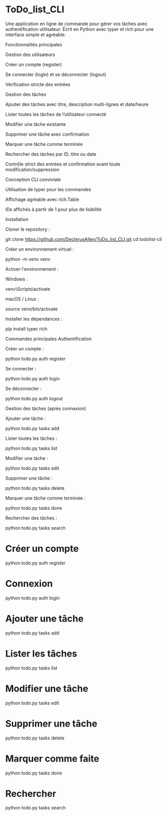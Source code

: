 # ToDo_list_CLI
Une application en ligne de commande pour gérer vos tâches avec authentification utilisateur.
Écrit en Python avec typer et rich pour une interface simple et agréable.

Fonctionnalités principales

Gestion des utilisateurs

Créer un compte (register)

Se connecter (login) et se déconnecter (logout)

Vérification stricte des entrées

Gestion des tâches

Ajouter des tâches avec titre, description multi-lignes et date/heure

Lister toutes les tâches de l’utilisateur connecté

Modifier une tâche existante

Supprimer une tâche avec confirmation

Marquer une tâche comme terminée

Rechercher des tâches par ID, titre ou date

Contrôle strict des entrées et confirmation avant toute modification/suppression

Conception CLI conviviale

Utilisation de typer pour les commandes

Affichage agréable avec rich.Table

IDs affichés à partir de 1 pour plus de lisibilité

Installation

Cloner le repository :

git clone https://github.com/DeclerusAllen/ToDo_list_CLI.git
cd todolist-cli


Créer un environnement virtuel :

python -m venv venv


Activer l'environnement :

Windows :

venv\Scripts\activate


macOS / Linux :

source venv/bin/activate


Installer les dépendances :

pip install typer rich

Commandes principales
Authentification

Créer un compte :

python todo.py auth register


Se connecter :

python todo.py auth login


Se déconnecter :

python todo.py auth logout

Gestion des tâches (après connexion)

Ajouter une tâche :

python todo.py tasks add


Lister toutes les tâches :

python todo.py tasks list


Modifier une tâche :

python todo.py tasks edit


Supprimer une tâche :

python todo.py tasks delete


Marquer une tâche comme terminée :

python todo.py tasks done


Rechercher des tâches :

python todo.py tasks search

# Créer un compte
python todo.py auth register
# Connexion
python todo.py auth login
# Ajouter une tâche
python todo.py tasks add
# Lister les tâches
python todo.py tasks list
# Modifier une tâche
python todo.py tasks edit
# Supprimer une tâche
python todo.py tasks delete
# Marquer comme faite
python todo.py tasks done
# Rechercher
python todo.py tasks search

